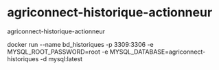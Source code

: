 # agriconnect-historique-actionneur

agriconnect-historique-actionneur

docker run --name bd_historiques -p 3309:3306  -e MYSQL_ROOT_PASSWORD=root -e MYSQL_DATABASE=agriconnect-historiques -d mysql:latest